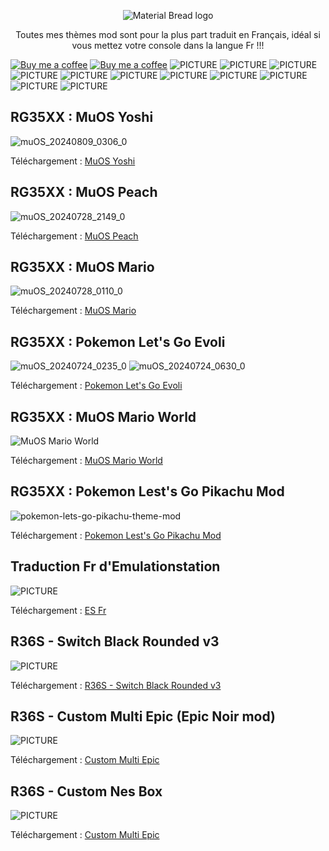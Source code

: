 <p align="center" >
  <img  src="https://github.com/chronoss09/Theme-retro-consoles/blob/main/Banniere.jpg" alt="Material Bread logo" align="center">
</p>
<p align="center"> Toutes mes thèmes mod sont pour la plus part traduit en Français, idéal si vous mettez votre console dans la langue Fr !!!
	
[![Buy me a coffee](https://img.shields.io/badge/Donate-Paypal-blue.svg)](https://www.paypal.com/paypalme/chronoss01)  [![Buy me a coffee](https://img.shields.io/badge/Donate-Kofi-orange.svg)](https://ko-fi.com/chronoss) ![PICTURE](https://img.shields.io/github/downloads/chronoss09/Theme-retro-consoles/total) ![PICTURE](https://img.shields.io/github/downloads/chronoss09/Theme-retro-consoles/R36S_Switch_Black_Rounded_v3/total) ![PICTURE](https://img.shields.io/github/downloads/chronoss09/Theme-retro-consoles/es_fr/total) ![PICTURE](https://img.shields.io/github/downloads/chronoss09/Theme-retro-consoles/custom_epic/total) ![PICTURE](https://img.shields.io/github/downloads/chronoss09/Theme-retro-consoles/cnesbox/total)  ![PICTURE](https://img.shields.io/github/downloads/chronoss09/Theme-retro-consoles/xxh_mariomuos/total)  ![PICTURE](https://img.shields.io/github/downloads/chronoss09/Theme-retro-consoles/xxh_gopika/total) ![PICTURE](https://img.shields.io/github/downloads/chronoss09/Theme-retro-consoles/xxh_goevo/total) ![PICTURE](https://img.shields.io/github/downloads/chronoss09/Theme-retro-consoles/xxh_mario/total) ![PICTURE](https://img.shields.io/github/downloads/chronoss09/Theme-retro-consoles/xxh_peach/total) ![PICTURE](https://img.shields.io/github/downloads/chronoss09/Theme-retro-consoles/xxh_yoshi/total)


## RG35XX : MuOS Yoshi
![muOS_20240809_0306_0](https://github.com/user-attachments/assets/7290751a-3dc4-4807-9d00-354e96839dc9)

Téléchargement : [MuOS Yoshi](https://github.com/chronoss09/Theme-retro-consoles/releases/tag/xxh_yoshi)

## RG35XX : MuOS Peach
![muOS_20240728_2149_0](https://github.com/user-attachments/assets/0d21fc22-9c10-4d5b-b8f4-2fc9942e4278)

Téléchargement : [MuOS Peach](https://github.com/chronoss09/Theme-retro-consoles/releases/tag/xxh_peach)

## RG35XX : MuOS Mario
![muOS_20240728_0110_0](https://github.com/user-attachments/assets/7d4bb278-a01a-4755-9ee8-667212d9ce4f)

Téléchargement : [MuOS Mario](https://github.com/chronoss09/Theme-retro-consoles/releases/tag/xxh_mario)

## RG35XX : Pokemon Let's Go Evoli
![muOS_20240724_0235_0](https://github.com/user-attachments/assets/802c2906-e1b3-489f-8e27-a25eb46c76c9)  ![muOS_20240724_0630_0](https://github.com/user-attachments/assets/947b8053-fafa-475c-bb48-f9c243ca2ff0)

Téléchargement : [Pokemon Let's Go Evoli](https://github.com/chronoss09/Theme-retro-consoles/releases/tag/xx_goevo)

## RG35XX : MuOS Mario World
![MuOS Mario World](https://github.com/user-attachments/assets/84cf8e24-dfb5-4b8f-9122-4d02ee119674)

Téléchargement : [MuOS Mario World](https://github.com/chronoss09/Theme-retro-consoles/releases/tag/xxh_mariomuos)

## RG35XX : Pokemon Lest's Go Pikachu Mod
![pokemon-lets-go-pikachu-theme-mod](https://github.com/user-attachments/assets/882f9b13-9e76-47a4-82ac-8fab2e771971)

Téléchargement : [Pokemon Lest's Go Pikachu Mod](https://github.com/chronoss09/Theme-retro-consoles/releases/tag/xxh_gopika)

## Traduction Fr d'Emulationstation
![PICTURE](https://github.com/chronoss09/Theme-retro-consoles/blob/main/Trad%20fr/emulationstation_fr1.jpg)

Téléchargement : [ES Fr](https://github.com/chronoss09/Theme-retro-consoles/releases/tag/es_fr)

## R36S - Switch Black Rounded v3
![PICTURE](https://github.com/chronoss09/Theme-retro-consoles/blob/main/IMG20240625090711.jpg) 

Téléchargement : [R36S - Switch Black Rounded v3](https://github.com/chronoss09/Theme-retro-consoles/releases/tag/R36S_Switch_Black_Rounded_v3)

## R36S - Custom Multi Epic (Epic Noir mod)
![PICTURE](https://github.com/chronoss09/Theme-retro-consoles/blob/main/custom-multi_epic/custom-multi_epic.jpg) 

Téléchargement : [Custom Multi Epic](https://github.com/chronoss09/Theme-retro-consoles/releases/tag/custom_epic)

## R36S - Custom Nes Box
![PICTURE](https://github.com/chronoss09/Theme-retro-consoles/blob/main/custom-nes-box/home.jpg) 

Téléchargement : [Custom Multi Epic](https://github.com/chronoss09/Theme-retro-consoles/releases/tag/cnesbox)


